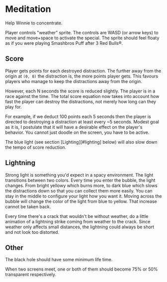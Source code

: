 # Meditation

Help Winnie to concentrate.

Player controls "weather" sprite.
The controls are WASD (or arrow keys) to move and move+space to activate the special.
The sprite should feel floaty as if you were playing Smashbros Puff after 3 Red Bulls®.

## Score

Player gets points for each destroyed distraction.
The further away from the origin at `(0, 0)` the distraction is, the more points player gets.
This favours players who manage to keep the distractions away from the origin.

However, each N seconds the score is reduced slightly.
The player is in a race against the time.
The total score equation now takes into account how fast the player can destroy
the distractions, not merely how long can they play for.

For example, if we deduct 100 points each 5 seconds then the player is directed
to destroying a distraction at least every ~5 seconds.
Modest goal as it is, I postulate that it will have a desirable effect on the
player's behavior.
You cannot just doodle on the screen, you have to be active.

The blue light (see section [Lighting][#lighting] below) will also slow down the tempo of score reduction.

## Lightning

Strong light is something you'd expect in a spacy environment.
The light transitions between two colors.
Every time you enter the bubble, the light changes.
From bright yellowy which burns more, to dark blue which slows the distractions down so that you can collect them more easily.
You can stay in the middle to configure your light how you want it.
Moving across the bubble will change the color of the light from blue to yellow.
That increase cannot be taken back.

Every time there's a crack that wouldn't be without weather, do a little animation of
a lightning strike coming from weather to the crack.
Since weather only affects small distances, the lightning could always be short and not look too distorted.

## Other

The black hole should have some minimum life time.

When two screens meet, one or both of them should become 75% or 50% transparent respectively.
